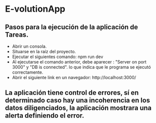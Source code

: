 # E-volutionApp

## Pasos para la ejecución de la aplicación de Tareas.

- Abrir un consola.
- Situarse en la raíz del proyecto.
- Ejecutar el siguientes comando: npm run dev
- Al ejecutarse el comando anterior, debe aparecer : "Server on port 3000" y "DB is connected". lo que indica que le programa se ejecutó correctamente.
- Abrir el siguiente link en un navegador: http://localhost:3000/

## La aplicación tiene control de errores, sí en determinado caso hay una incoherencia en los datos diligenciados, la aplicación mostrara una alerta definiendo el error.

